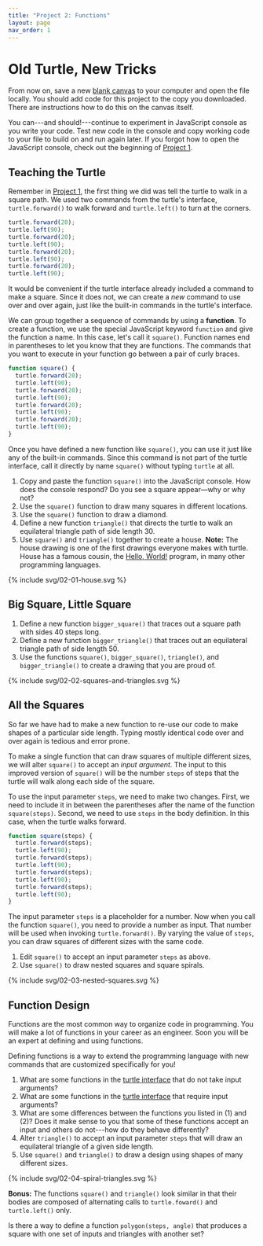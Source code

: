 ```yaml
---
title: "Project 2: Functions"
layout: page
nav_order: 1
---
```


# Old Turtle, New Tricks

From now on, save a new [blank canvas](blank-canvas) to your computer and open the file locally. You should add code for this project to the copy you downloaded. There are instructions how to do this on the canvas itself.

You can---and should!---continue to experiment in JavaScript console as you write your code. Test new code in the console and copy working code to your file to build on and run again later. If you forgot how to open the JavaScript console, check out the beginning of [Project 1](01-turtle-time).

## Teaching the Turtle

Remember in [Project 1](01-turtle-time), the first thing we did was tell the turtle to walk in a square path. We used two commands from the turtle's interface, `turtle.forward()` to walk forward and `turtle.left()` to turn at the corners.

```js
turtle.forward(20);
turtle.left(90);
turtle.forward(20);
turtle.left(90);
turtle.forward(20);
turtle.left(90);
turtle.forward(20);
turtle.left(90);
```

It would be convenient if the turtle interface already included a command to make a square. Since it does not, we can create a _new_ command to use over and over again, just like the built-in commands in the turtle's interface.

We can group together a sequence of commands by using a **function**. To create a function, we use the special JavaScript keyword `function` and give the function a name. In this case, let's call it `square()`. Function names end in parentheses to let you know that they are functions. The commands that you want to execute in your function go between a pair of curly braces.

```js
function square() {
  turtle.forward(20);
  turtle.left(90);
  turtle.forward(20);
  turtle.left(90);
  turtle.forward(20);
  turtle.left(90);
  turtle.forward(20);
  turtle.left(90);
}
```

Once you have defined a new function like `square()`, you can use it just like any of the built-in commands. Since this command is not part of the turtle interface, call it directly by name `square()` without typing `turtle` at all.

1. Copy and paste the function `square()` into the JavaScript console. How does the console respond? Do you see a square appear&mdash;why or why not?
2. Use the `square()` function to draw many squares in different locations.
3. Use the `square()` function to draw a diamond.
4. Define a new function `triangle()` that directs the turtle to walk an equilateral triangle path of side length 30.
5. Use `square()` and `triangle()` together to create a house. **Note:** The house drawing is one of the first drawings everyone makes with turtle. House has a famous cousin, the [Hello, World!](https://en.wikipedia.org/wiki/%22Hello,_World!%22_program) program, in many other programming languages.

{% include svg/02-01-house.svg %}

## Big Square, Little Square
1. Define a new function `bigger_square()` that traces out a square path with sides 40 steps long.
2. Define a new function `bigger_triangle()` that traces out an equilateral triangle path of side length 50.
2. Use the functions `square()`, `bigger_square()`, `triangle()`, and `bigger_triangle()` to create a drawing that you are proud of.

{% include svg/02-02-squares-and-triangles.svg %}

## All the Squares
So far we have had to make a new function to re-use our code to make shapes of a particular side length. Typing mostly identical code over and over again is tedious and error prone.

To make a single function that can draw squares of multiple different sizes, we will alter `square()` to accept an _input argument_. The input to this improved version of `square()` will be the number `steps` of steps that the turtle will walk along each side of the square.

To use the input parameter `steps`, we need to make two changes. First, we need to include it in between the parentheses after the name of the function `square(steps)`. Second, we need to use `steps` in the body definition. In this case, when the turtle walks forward.

```js
function square(steps) {
  turtle.forward(steps);
  turtle.left(90);
  turtle.forward(steps);
  turtle.left(90);
  turtle.forward(steps);
  turtle.left(90);
  turtle.forward(steps);
  turtle.left(90);
}
```

The input parameter `steps` is a placeholder for a number. Now when you call the function `square()`, you need to provide a number as input. That number will be used when invoking `turtle.forward()`. By varying the value of `steps`, you can draw squares of different sizes with the same code.

1. Edit `square()` to accept an input parameter `steps` as above.
2. Use `square()` to draw nested squares and square spirals.

{% include svg/02-03-nested-squares.svg %}

## Function Design
Functions are the most common way to organize code in programming. You will make a lot of functions in your career as an engineer. Soon you will be an expert at defining and using functions.

Defining functions is a way to extend the programming language with new commands that are customized specifically for you!

1. What are some functions in the [turtle interface](01-turtle-time#explore-turtle-commands) that do not take input arguments?
2. What are some functions in the [turtle interface](01-turtle-time#explore-turtle-commands) that require input arguments?
3. What are some differences between the functions you listed in (1) and (2)? Does it make sense to you that some of these functions accept an input and others do not---how do they behave differently?
4. Alter `triangle()` to accept an input parameter `steps` that will draw an equilateral triangle of a given side length.
5. Use `square()` and `triangle()` to draw a design using shapes of many different sizes.

{% include svg/02-04-spiral-triangles.svg %}

**Bonus:** The functions `square()` and `triangle()` look similar in that their bodies are composed of alternating calls to `turtle.foward()` and `turtle.left()` only.

Is there a way to define a function `polygon(steps, angle)` that produces a square with one set of inputs and triangles with another set?
